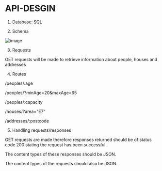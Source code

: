 # API-DESGIN

1. Database: SQL

2. Schema

 ![image](https://user-images.githubusercontent.com/73557557/177518765-ebc813a8-891a-475e-840a-34c6f9bcf65c.png)

3. Requests

GET requests will be made to retrieve information about people, houses and addresses

4. Routes

 /peoples/:age

 /peoples/?minAge=20&maxAge=65

 /peoples/:capacity

 /houses/?area="E7"

 /addresses/:postcode

5. Handling requests/responses

GET requests are made therefore responses returned should be of status code 200 stating the request has been successful.

The content types of these responses should be JSON.

The content types of the requests should also be JSON.
